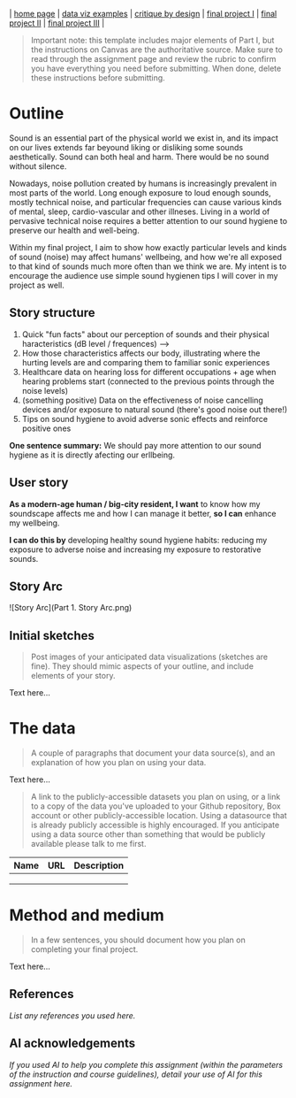 | [home page](https://cmustudent.github.io/tswd-portfolio-templates/) | [data viz examples](dataviz-examples) | [critique by design](critique-by-design) | [final project I](final-project-part-one) | [final project II](final-project-part-two) | [final project III](final-project-part-three) |


> Important note: this template includes major elements of Part I, but the instructions on Canvas are the authoritative source.  Make sure to read through the assignment page and review the rubric to confirm you have everything you need before submitting.  When done, delete these instructions before submitting.

# Outline
Sound is an essential part of the physical world we exist in, and its impact on our lives extends far beyound liking or disliking some sounds aesthetically. Sound can both heal and harm. There would be no sound without silence.

Nowadays, noise pollution created by humans is increasingly prevalent in most parts of the world. Long enough exposure to loud enough sounds, mostly technical noise, and particular frequencies can cause various kinds of mental, sleep, cardio-vascular and other illneses. Living in a world of pervasive technical noise requires a better attention to our sound hygiene to preserve our health and well-being.

Within my final project, I aim to show how exactly particular levels and kinds of sound (noise) may affect humans' wellbeing, and how we're all exposed to that kind of sounds much more often than we think we are. My intent is to encourage the audience use simple sound hygienen tips I will cover in my project as well.

## Story structure

1. Quick "fun facts" about our perception of sounds and their physical haracteristics (dB level / frequences) --> 
2. How those characteristics affects our body, illustrating where the hurting levels are and comparing them to familiar sonic experiences
3. Healthcare data on hearing loss for different occupations + age when hearing problems start (connected to the previous points through the noise levels)
4. (something positive) Data on the effectiveness of noise cancelling devices and/or exposure to natural sound (there's good noise out there!)
5. Tips on sound hygiene to avoid adverse sonic effects and reinforce positive ones

**One sentence summary:** We should pay more attention to our sound hygiene as it is directly afecting our erllbeing.

## User story

**As a modern-age human / big-city resident, I want** to know how my soundscape affects me and how I can manage it better, **so I can** enhance my wellbeing.

**I can do this by** developing healthy sound hygiene habits: reducing my exposure to adverse noise and increasing my exposure to restorative sounds.

## Story Arc

![Story Arc](Part 1. Story Arc.png)

## Initial sketches
> Post images of your anticipated data visualizations (sketches are fine). They should mimic aspects of your outline, and include elements of your story.  

Text here...

# The data
> A couple of paragraphs that document your data source(s), and an explanation of how you plan on using your data. 

Text here...

> A link to the publicly-accessible datasets you plan on using, or a link to a copy of the data you've uploaded to your Github repository, Box account or other publicly-accessible location. Using a datasource that is already publicly accessible is highly encouraged.  If you anticipate using a data source other than something that would be publicly available please talk to me first. 

| Name | URL | Description |
|------|-----|-------------|
|      |     |             |
|      |     |             |
|      |     |             |

# Method and medium
> In a few sentences, you should document how you plan on completing your final project. 

Text here...

## References
_List any references you used here._

## AI acknowledgements
_If you used AI to help you complete this assignment (within the parameters of the instruction and course guidelines), detail your use of AI for this assignment here._
